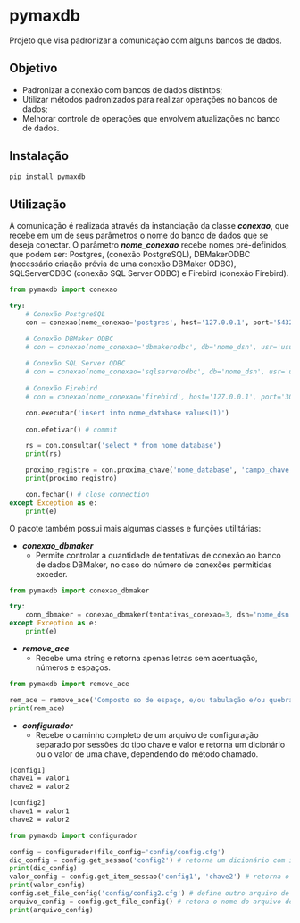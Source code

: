 # pymaxdb
Projeto que visa padronizar a comunicação com alguns bancos de dados.

## Objetivo
- Padronizar a conexão com bancos de dados distintos; 
- Utilizar métodos padronizados para realizar operações no bancos de dados;
- Melhorar controle de operações que envolvem atualizações no banco de dados.

## Instalação
```sh
pip install pymaxdb
```

## Utilização
A comunicação é realizada através da instanciação da classe ***conexao***, que recebe em um de seus parâmetros o nome do banco de dados que se deseja conectar. O parâmetro ***nome_conexao*** recebe nomes pré-definidos, que podem ser: Postgres, (conexão PostgreSQL), DBMakerODBC (necessário criação prévia de uma conexão DBMaker ODBC), SQLServerODBC (conexão SQL Server ODBC) e Firebird (conexão Firebird).

```python
from pymaxdb import conexao

try:
    # Conexão PostgreSQL
    con = conexao(nome_conexao='postgres', host='127.0.0.1', port='5432', db='nome_database', usr='usuário', pwd='senha')

    # Conexão DBMaker ODBC
    # con = conexao(nome_conexao='dbmakerodbc', db='nome_dsn', usr='usuário', pwd='senha')  
    
    # Conexão SQL Server ODBC
    # con = conexao(nome_conexao='sqlserverodbc', db='nome_dsn', usr='usuário', pwd='senha')
    
    # Conexão Firebird
    # con = conexao(nome_conexao='firebird', host='127.0.0.1', port='3050', db='/caminho_database/nome_database.fdb', usr='usuário', pwd='senha')

    con.executar('insert into nome_database values(1)')
    
    con.efetivar() # commit

    rs = con.consultar('select * from nome_database')
    print(rs)

    proximo_registro = con.proxima_chave('nome_database', 'campo_chave')
    print(proximo_registro)

    con.fechar() # close connection       
except Exception as e:    
    print(e)
```

O pacote também possui mais algumas classes e funções utilitárias:

- ***conexao_dbmaker***
  - Permite controlar a quantidade de tentativas de conexão ao banco de dados DBMaker, no caso do número de conexões permitidas exceder.

```python
from pymaxdb import conexao_dbmaker

try:
    conn_dbmaker = conexao_dbmaker(tentativas_conexao=3, dsn='nome_dsn', usr='usuário', pwd='senha')
except Exception as e:
    print(e)
```

- ***remove_ace***
  - Recebe uma string e retorna apenas letras sem acentuação, números e espaços.

```python
from pymaxdb import remove_ace

rem_ace = remove_ace('Composto so de espaço, e/ou tabulação e/ou quebra de linha & números 1, 2 e 3')
print(rem_ace)
```

- ***configurador***
  - Recebe o caminho completo de um arquivo de configuração separado por sessões do tipo chave e valor e retorna um dicionário ou o valor de uma chave, dependendo do método chamado.

```sh
[config1]
chave1 = valor1
chave2 = valor2

[config2]
chave1 = valor1
chave2 = valor2
```

```python
from pymaxdb import configurador

config = configurador(file_config='config/config.cfg')
dic_config = config.get_sessao('config2') # retorna um dicionário com itens da sessão config2
print(dic_config)
valor_config = config.get_item_sessao('config1', 'chave2') # retorna o valor da chave2
print(valor_config)
config.set_file_config('config/config2.cfg') # define outro arquivo de configuração
arquivo_config = config.get_file_config() # retona o nome do arquivo de configuração
print(arquivo_config)
```